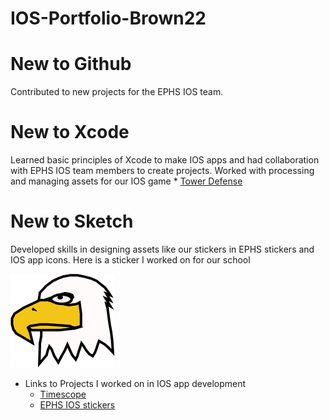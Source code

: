 # IOS-Portfolio-Brown22


# New to Github
Contributed to new projects for the EPHS IOS team.
# New to Xcode
Learned basic principles of Xcode to make IOS apps and had collaboration with 
EPHS IOS team members to create projects. Worked with processing and managing assets for our IOS game * [Tower Defense](https://github.com/EPHS-iOS/Tower-Defense)
# New to Sketch
Developed skills in designing assets like our stickers in EPHS stickers and IOS app icons. 
Here is a sticker I worked on for our school

![Eagle head sticker](Eagle_head.png)



* Links to Projects I worked on in IOS app development
  * [Timescope](https://github.com/ElliottB678/blockstock)
  * [EPHS IOS stickers](https://github.com/EPHS-iOS/Stickers)




